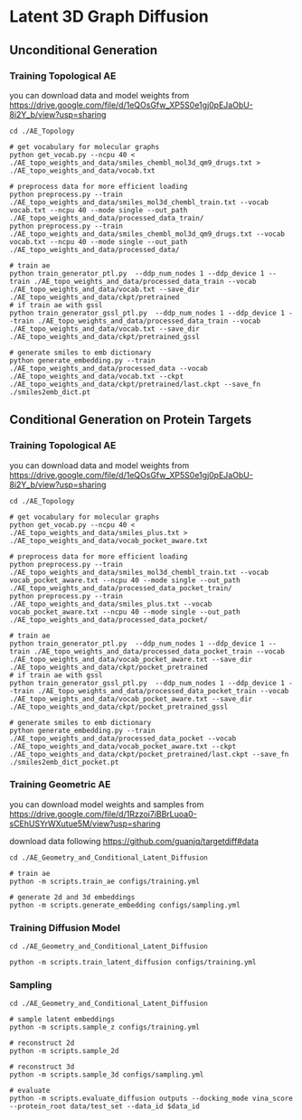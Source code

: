 # Latent 3D Graph Diffusion


## Unconditional Generation

### Training Topological AE
you can download data and model weights from https://drive.google.com/file/d/1eQOsGfw_XP5S0e1gj0pEJaObU-8i2Y_b/view?usp=sharing
```
cd ./AE_Topology

# get vocabulary for molecular graphs
python get_vocab.py --ncpu 40 < ./AE_topo_weights_and_data/smiles_chembl_mol3d_qm9_drugs.txt > ./AE_topo_weights_and_data/vocab.txt

# preprocess data for more efficient loading
python preprocess.py --train ./AE_topo_weights_and_data/smiles_mol3d_chembl_train.txt --vocab vocab.txt --ncpu 40 --mode single --out_path ./AE_topo_weights_and_data/processed_data_train/
python preprocess.py --train ./AE_topo_weights_and_data/smiles_chembl_mol3d_qm9_drugs.txt --vocab vocab.txt --ncpu 40 --mode single --out_path ./AE_topo_weights_and_data/processed_data/

# train ae
python train_generator_ptl.py  --ddp_num_nodes 1 --ddp_device 1 --train ./AE_topo_weights_and_data/processed_data_train --vocab ./AE_topo_weights_and_data/vocab.txt --save_dir ./AE_topo_weights_and_data/ckpt/pretrained
# if train ae with gssl
python train_generator_gssl_ptl.py  --ddp_num_nodes 1 --ddp_device 1 --train ./AE_topo_weights_and_data/processed_data_train --vocab ./AE_topo_weights_and_data/vocab.txt --save_dir ./AE_topo_weights_and_data/ckpt/pretrained_gssl

# generate smiles to emb dictionary
python generate_embedding.py --train ./AE_topo_weights_and_data/processed_data --vocab ./AE_topo_weights_and_data/vocab.txt --ckpt ./AE_topo_weights_and_data/ckpt/pretrained/last.ckpt --save_fn ./smiles2emb_dict.pt
```


## Conditional Generation on Protein Targets

### Training Topological AE
you can download data and model weights from https://drive.google.com/file/d/1eQOsGfw_XP5S0e1gj0pEJaObU-8i2Y_b/view?usp=sharing
```
cd ./AE_Topology

# get vocabulary for molecular graphs
python get_vocab.py --ncpu 40 < ./AE_topo_weights_and_data/smiles_plus.txt > ./AE_topo_weights_and_data/vocab_pocket_aware.txt

# preprocess data for more efficient loading
python preprocess.py --train ./AE_topo_weights_and_data/smiles_mol3d_chembl_train.txt --vocab vocab_pocket_aware.txt --ncpu 40 --mode single --out_path ./AE_topo_weights_and_data/processed_data_pocket_train/
python preprocess.py --train ./AE_topo_weights_and_data/smiles_plus.txt --vocab vocab_pocket_aware.txt --ncpu 40 --mode single --out_path ./AE_topo_weights_and_data/processed_data_pocket/

# train ae
python train_generator_ptl.py  --ddp_num_nodes 1 --ddp_device 1 --train ./AE_topo_weights_and_data/processed_data_pocket_train --vocab ./AE_topo_weights_and_data/vocab_pocket_aware.txt --save_dir ./AE_topo_weights_and_data/ckpt/pocket_pretrained
# if train ae with gssl
python train_generator_gssl_ptl.py  --ddp_num_nodes 1 --ddp_device 1 --train ./AE_topo_weights_and_data/processed_data_pocket_train --vocab ./AE_topo_weights_and_data/vocab_pocket_aware.txt --save_dir ./AE_topo_weights_and_data/ckpt/pocket_pretrained_gssl

# generate smiles to emb dictionary
python generate_embedding.py --train ./AE_topo_weights_and_data/processed_data_pocket --vocab ./AE_topo_weights_and_data/vocab_pocket_aware.txt --ckpt ./AE_topo_weights_and_data/ckpt/pocket_pretrained/last.ckpt --save_fn ./smiles2emb_dict_pocket.pt
```

### Training Geometric AE
you can download model weights and samples from https://drive.google.com/file/d/1Rzzoi7iBBrLuoa0-sCEhUSYrWXutue5M/view?usp=sharing

download data following https://github.com/guanjq/targetdiff#data
```
cd ./AE_Geometry_and_Conditional_Latent_Diffusion

# train ae
python -m scripts.train_ae configs/training.yml

# generate 2d and 3d embeddings
python -m scripts.generate_embedding configs/sampling.yml
```

### Training Diffusion Model
```
cd ./AE_Geometry_and_Conditional_Latent_Diffusion

python -m scripts.train_latent_diffusion configs/training.yml
```

### Sampling
```
cd ./AE_Geometry_and_Conditional_Latent_Diffusion

# sample latent embeddings
python -m scripts.sample_z configs/training.yml

# reconstruct 2d
python -m scripts.sample_2d

# reconstruct 3d
python -m scripts.sample_3d configs/sampling.yml

# evaluate
python -m scripts.evaluate_diffusion outputs --docking_mode vina_score --protein_root data/test_set --data_id $data_id
```

